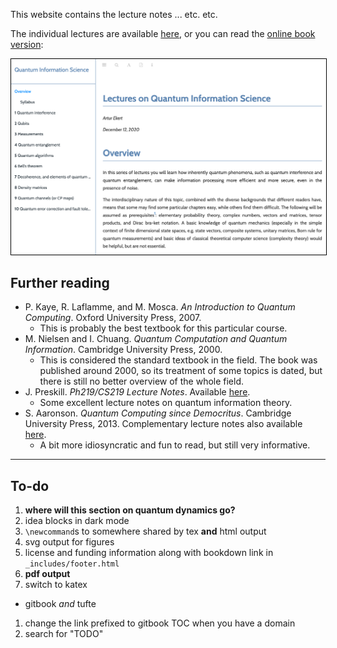 This website contains the lecture notes ... etc. etc.

The individual lectures are available [here](tufte/), or you can read the [online book version](book/):

[<img src="book-screenshot.png" alt="A screenshot of the online book" style="border:1px solid black;">](book/)

## Further reading

- P. Kaye, R. Laflamme, and M. Mosca. _An Introduction to Quantum Computing_. Oxford University Press, 2007.
    + This is probably the best textbook for this particular course.
- M. Nielsen and I. Chuang. _Quantum Computation and Quantum Information_. Cambridge University Press, 2000.
    + This is considered the standard textbook in the field. The book was published around 2000, so its treatment of some topics is dated, but there is still no better overview of the whole field.
- J. Preskill. _Ph219/CS219 Lecture Notes_. Available [here](http://theory.caltech.edu/~preskill/ph219/index.html#lecture).
    + Some excellent lecture notes on quantum information theory.
- S. Aaronson. _Quantum Computing since Democritus_. Cambridge University Press, 2013. Complementary lecture notes also available [here](https://www.scottaaronson.com/democritus/).
    + A bit more idiosyncratic and fun to read, but still very informative.

---

## To-do

1. **where will this section on quantum dynamics go?**
1. idea blocks in dark mode
1. `\newcommand`s to somewhere shared by tex **and** html output
1. svg output for figures
1. license and funding information along with bookdown link in `_includes/footer.html`
1. **pdf output**
1. switch to katex
  + gitbook _and_ tufte
1. change the link prefixed to gitbook TOC when you have a domain
1. search for "TODO"
